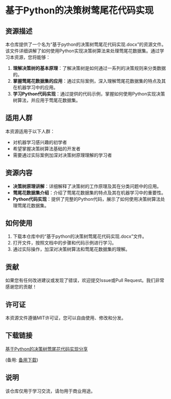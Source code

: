 # 基于Python的决策树莺尾花代码实现

## 资源描述

本仓库提供了一个名为“基于python的决策树莺尾花代码实现.docx”的资源文件。该文件详细讲解了如何使用Python实现决策树算法来处理莺尾花数据集。通过学习本资源，您将能够：

1. **理解决策树的基本原理**：了解决策树是如何通过一系列的决策规则来分类数据的。
2. **掌握莺尾花数据集的应用**：通过实际案例，深入理解莺尾花数据集的特点及其在机器学习中的应用。
3. **学习Python代码实现**：通过提供的代码示例，掌握如何使用Python实现决策树算法，并应用于莺尾花数据集。

## 适用人群

本资源适用于以下人群：

- 对机器学习感兴趣的初学者
- 希望掌握决策树算法基础的开发者
- 需要通过实际案例加深对决策树原理理解的学习者

## 资源内容

- **决策树原理讲解**：详细解释了决策树的工作原理及其在分类问题中的应用。
- **莺尾花数据集介绍**：介绍了莺尾花数据集的特点及其在机器学习中的重要性。
- **Python代码实现**：提供了完整的Python代码，展示了如何使用决策树算法处理莺尾花数据集。

## 如何使用

1. 下载本仓库中的“基于python的决策树莺尾花代码实现.docx”文件。
2. 打开文件，按照文档中的步骤和代码示例进行学习。
3. 通过实际操作，加深对决策树算法和莺尾花数据集的理解。

## 贡献

如果您有任何改进建议或发现了错误，欢迎提交Issue或Pull Request。我们非常感谢您的贡献！

## 许可证

本资源文件遵循MIT许可证，您可以自由使用、修改和分发。

## 下载链接
[基于Python的决策树莺尾花代码实现分享](https://pan.quark.cn/s/374072779bc7) 

(备用: [备用下载](https://pan.baidu.com/s/1SnvslceozNJbIDJjERWAjA?pwd=1234))

## 说明

该仓库仅用于学习交流，请勿用于商业用途。
